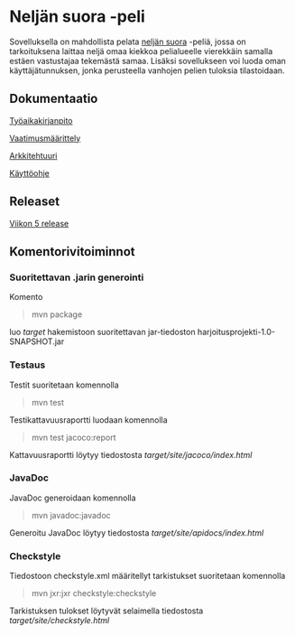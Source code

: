 # Neljän suora -peli

Sovelluksella on mahdollista pelata [neljän suora](https://fi.wikipedia.org/wiki/Nelj%C3%A4n_suora) -peliä, jossa on tarkoituksena laittaa neljä omaa kiekkoa pelialueelle vierekkäin samalla estäen vastustajaa tekemästä samaa. Lisäksi sovellukseen voi luoda oman käyttäjätunnuksen, jonka perusteella vanhojen pelien tuloksia tilastoidaan.


## Dokumentaatio

[Työaikakirjanpito](https://github.com/pprepu/ot-harjoitustyo/blob/master/dokumentaatio/tyoaikakirjanpito.md)

[Vaatimusmäärittely](https://github.com/pprepu/ot-harjoitustyo/blob/master/dokumentaatio/vaatimusmaarittely.md)

[Arkkitehtuuri](https://github.com/pprepu/ot-harjoitustyo/blob/master/dokumentaatio/arkkitehtuuri.md)

[Käyttöohje](https://github.com/pprepu/ot-harjoitustyo/blob/master/dokumentaatio/kayttoohje.md)

## Releaset

[Viikon 5 release](https://github.com/pprepu/ot-harjoitustyo/releases/tag/viikko5)

## Komentorivitoiminnot

### Suoritettavan .jarin generointi

Komento
> mvn package

luo *target* hakemistoon suoritettavan jar-tiedoston harjoitusprojekti-1.0-SNAPSHOT.jar

### Testaus

Testit suoritetaan komennolla
> mvn test

Testikattavuusraportti luodaan komennolla
> mvn test jacoco:report

Kattavuusraportti löytyy tiedostosta *target/site/jacoco/index.html*

### JavaDoc

JavaDoc generoidaan komennolla
> mvn javadoc:javadoc

Generoitu JavaDoc löytyy tiedostosta *target/site/apidocs/index.html*

### Checkstyle

Tiedostoon checkstyle.xml määritellyt tarkistukset suoritetaan komennolla

> mvn jxr:jxr checkstyle:checkstyle

Tarkistuksen tulokset löytyvät selaimella tiedostosta *target/site/checkstyle.html*
